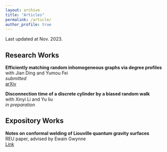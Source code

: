 ```yaml
---
layout: archive
title: "Articles"
permalink: /article/
author_profile: true
---
```


Last updated at Nov. 2023.

## Research Works

<b>Efficiently matching random inhomogeneous graphs via degree profiles</b><br>
with Jian Ding and Yumou Fei<br>
<i>submitted</i><br>
[arXiv](https://arxiv.org/abs/2310.10441) &nbsp;&nbsp;&nbsp;&nbsp;

<b>Disconnection time of a discrete cylinder by a biased random walk</b><br>
with Xinyi Li and Yu liu<br>
<i>in preparation</i><br>

## Expository Works
<b>Notes on conformal welding of Liouville quantum gravity surfaces</b><br>
REU paper, advised by Ewain Gwynne<br>
[Link](https://yuanzheng-wang.github.io/attachment/Wang%2C%20Yuanzheng.pdf) &nbsp;&nbsp;&nbsp;&nbsp;

